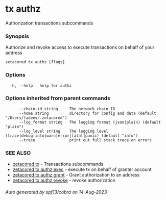 # tx authz

Authorization transactions subcommands

### Synopsis

Authorize and revoke access to execute transactions on behalf of your address

```
zetacored tx authz [flags]
```

### Options

```
  -h, --help   help for authz
```

### Options inherited from parent commands

```
      --chain-id string     The network chain ID
      --home string         directory for config and data (default "/Users/fadeev/.zetacored")
      --log_format string   The logging format (json|plain) (default "plain")
      --log_level string    The logging level (trace|debug|info|warn|error|fatal|panic) (default "info")
      --trace               print out full stack trace on errors
```

### SEE ALSO

* [zetacored tx](zetacored_tx.md)	 - Transactions subcommands
* [zetacored tx authz exec](zetacored_tx_authz_exec.md)	 - execute tx on behalf of granter account
* [zetacored tx authz grant](zetacored_tx_authz_grant.md)	 - Grant authorization to an address
* [zetacored tx authz revoke](zetacored_tx_authz_revoke.md)	 - revoke authorization

###### Auto generated by spf13/cobra on 14-Aug-2023
